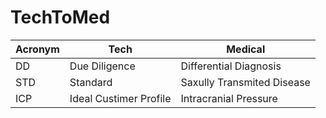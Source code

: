 # TechToMed
| Acronym | Tech | Medical |
| ------- | ---- | ------------- |
| DD | Due Diligence | Differential Diagnosis |
| STD | Standard | Saxully Transmited Disease |
| ICP | Ideal Custimer Profile | Intracranial Pressure |
